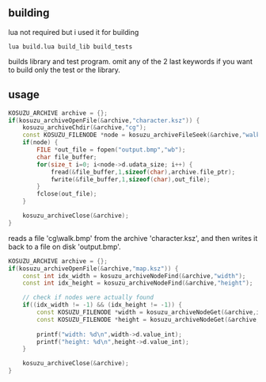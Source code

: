 ## building
lua not required but i used it for building

	lua build.lua build_lib build_tests

builds library and test program. omit any of the 2 last keywords if you want
to build only the test or the library.

## usage

```c++
KOSUZU_ARCHIVE archive = {};
if(kosuzu_archiveOpenFile(&archive,"character.ksz")) {
	kosuzu_archiveChdir(&archive,"cg");
	const KOSUZU_FILENODE *node = kosuzu_archiveFileSeek(&archive,"walk.bmp");
	if(node) {
		FILE *out_file = fopen("output.bmp","wb");
		char file_buffer;
		for(size_t i=0; i<node->d.udata_size; i++) {
			fread(&file_buffer,1,sizeof(char),archive.file_ptr);
			fwrite(&file_buffer,1,sizeof(char),out_file);
		}
		fclose(out_file);
	}

	kosuzu_archiveClose(&archive);
}
```

reads a file 'cg\walk.bmp' from the archive 'character.ksz', and then writes
it back to a file on disk 'output.bmp'.

```c++
KOSUZU_ARCHIVE archive = {};
if(kosuzu_archiveOpenFile(&archive,"map.ksz")) {
	const int idx_width = kosuzu_archiveNodeFind(&archive,"width");
	const int idx_height = kosuzu_archiveNodeFind(&archive,"height");

	// check if nodes were actually found
	if((idx_width != -1) && (idx_height != -1)) {
		const KOSUZU_FILENODE *width = kosuzu_archiveNodeGet(&archive,idx_width);
		const KOSUZU_FILENODE *height = kosuzu_archiveNodeGet(&archive,idx_height);
		
		printf("width: %d\n",width->d.value_int);
		printf("height: %d\n",height->d.value_int);
	}

	kosuzu_archiveClose(&archive);
}
```

